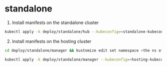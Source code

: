 # standalone 

1. Install manifests on the standalone cluster

```bash
kubectl apply -k deploy/standalone/hub --kubeconfig=<standalone-kubeconfig>
```
2. Install manifests on the hosting cluster

```bash
cd deploy/standalone/manager && kustomize edit set namespace <the ns of standalone on hosting cluster> 

kubectl apply -k deploy/standalone/manager --kubeconfig=<hosting-kubeconfig>
```